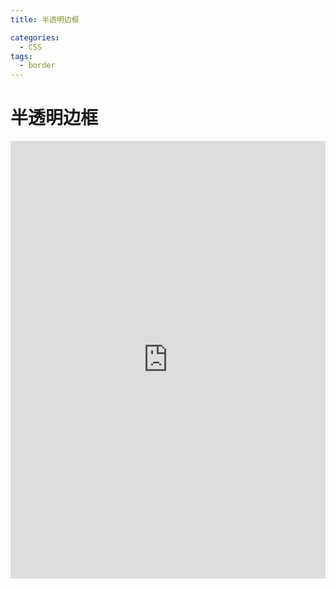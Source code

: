 ```yaml
---
title: 半透明边框

categories:
  - CSS
tags:
  - border
---
```


# 半透明边框

<iframe height="700" style="width: 100%;" scrolling="no" title="半透明边框" src="https://codepen.io/javascriptfield/embed/vYREPqY?default-tab=result" frameborder="no" loading="lazy" allowtransparency="true" allowfullscreen="true">
  See the Pen <a href="https://codepen.io/javascriptfield/pen/vYREPqY">
  半透明边框</a> by ye (<a href="https://codepen.io/javascriptfield">@javascriptfield</a>)
  on <a href="https://codepen.io">CodePen</a>.
</iframe>
